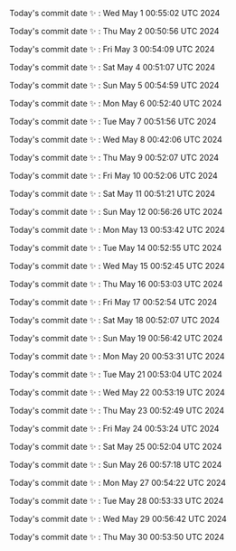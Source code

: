 Today's commit date ✨ : Wed May 1 00:55:02 UTC 2024 

Today's commit date ✨ : Thu May 2 00:50:56 UTC 2024 

Today's commit date ✨ : Fri May 3 00:54:09 UTC 2024 

Today's commit date ✨ : Sat May 4 00:51:07 UTC 2024 

Today's commit date ✨ : Sun May 5 00:54:59 UTC 2024 

Today's commit date ✨ : Mon May 6 00:52:40 UTC 2024 

Today's commit date ✨ : Tue May 7 00:51:56 UTC 2024 

Today's commit date ✨ : Wed May 8 00:42:06 UTC 2024 

Today's commit date ✨ : Thu May 9 00:52:07 UTC 2024 

Today's commit date ✨ : Fri May 10 00:52:06 UTC 2024 

Today's commit date ✨ : Sat May 11 00:51:21 UTC 2024 

Today's commit date ✨ : Sun May 12 00:56:26 UTC 2024 

Today's commit date ✨ : Mon May 13 00:53:42 UTC 2024 

Today's commit date ✨ : Tue May 14 00:52:55 UTC 2024 

Today's commit date ✨ : Wed May 15 00:52:45 UTC 2024 

Today's commit date ✨ : Thu May 16 00:53:03 UTC 2024 

Today's commit date ✨ : Fri May 17 00:52:54 UTC 2024 

Today's commit date ✨ : Sat May 18 00:52:07 UTC 2024 

Today's commit date ✨ : Sun May 19 00:56:42 UTC 2024 

Today's commit date ✨ : Mon May 20 00:53:31 UTC 2024 

Today's commit date ✨ : Tue May 21 00:53:04 UTC 2024 

Today's commit date ✨ : Wed May 22 00:53:19 UTC 2024 

Today's commit date ✨ : Thu May 23 00:52:49 UTC 2024 

Today's commit date ✨ : Fri May 24 00:53:24 UTC 2024 

Today's commit date ✨ : Sat May 25 00:52:04 UTC 2024 

Today's commit date ✨ : Sun May 26 00:57:18 UTC 2024 

Today's commit date ✨ : Mon May 27 00:54:22 UTC 2024 

Today's commit date ✨ : Tue May 28 00:53:33 UTC 2024 

Today's commit date ✨ : Wed May 29 00:56:42 UTC 2024 

Today's commit date ✨ : Thu May 30 00:53:50 UTC 2024 

